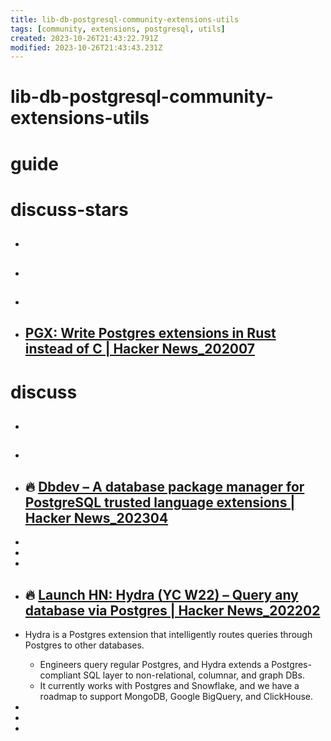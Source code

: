 ```yaml
---
title: lib-db-postgresql-community-extensions-utils
tags: [community, extensions, postgresql, utils]
created: 2023-10-26T21:43:22.791Z
modified: 2023-10-26T21:43:43.231Z
---
```


# lib-db-postgresql-community-extensions-utils

# guide

# discuss-stars
- ## 

- ## 

- ## 

- ## [PGX: Write Postgres extensions in Rust instead of C | Hacker News_202007](https://news.ycombinator.com/item?id=23821112)

# discuss
- ## 

- ## 

- ## 🔥 [Dbdev – A database package manager for PostgreSQL trusted language extensions | Hacker News_202304](https://news.ycombinator.com/item?id=35570758)
- 
- 
- 

- ## 🔥 [Launch HN: Hydra (YC W22) – Query any database via Postgres | Hacker News_202202](https://news.ycombinator.com/item?id=30442718)
- Hydra is a Postgres extension that intelligently routes queries through Postgres to other databases. 
  - Engineers query regular Postgres, and Hydra extends a Postgres-compliant SQL layer to non-relational, columnar, and graph DBs. 
  - It currently works with Postgres and Snowflake, and we have a roadmap to support MongoDB, Google BigQuery, and ClickHouse.
- 
- 
- 

